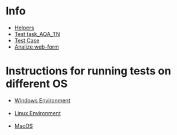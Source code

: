 <h1>Info</h1>
<ul>
  <li>
    <a href="https://github.com/OlexandrPrylipko/gForm/wiki/Helpers">Helpers</a>
  </li>
  <li>
    <a href="https://drive.google.com/open?id=0B0zO6-KrfM82eHRHcThLMnNPazVOTDVXeFY4MDFPOEV6eW1F">Test task_AQA_TN</a>
  </li>
  <li>
    <a href="https://drive.google.com/open?id=1qhRlC18DF5XClYIwIjU4ccTDOnECF63I-zCLOr-zkYM">Test Case</a>
  </li>
  <li>
    <a href="https://drive.google.com/open?id=12MEfE1yhDS6TV7g6Dd0cXLpp8qY4f-vPa48owcZ4bMw">Analize web-form</a>
  </li>
</ul>

<h1>Instructions for running tests on different OS</h1>
<ul>
  <li>
    <a href="https://github.com/OlexandrPrylipko/gForm/wiki/Preparing-a-test-environment-for-running-tests-from-a-local-PC-using-Windows-10-as-an-example">Windows Environment</a>
  </li><br>
  <li>  
    <a href="https://github.com/OlexandrPrylipko/gForm/wiki/Preparing-a-test-environment-for-running-tests-from-a-local-PC-using-Linux-Ubuntu-18.04.3-LTS-as-an-example">Linux Environment</a>
  </li><br>
  <li>
    <a href="https://github.com/OlexandrPrylipko/gForm/wiki/Preparing-a-test-environment-for-running-tests-from-a-local-PC-using-MacOS-10.13-High-Sierra-as-an-example">MacOS</a>
  </li>
</ul>
